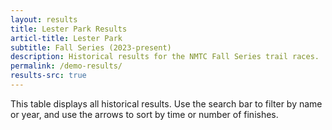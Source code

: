 ```yaml
---
layout: results
title: Lester Park Results
articl-title: Lester Park
subtitle: Fall Series (2023-present)
description: Historical results for the NMTC Fall Series trail races.  
permalink: /demo-results/
results-src: true
---
```


This table displays all historical results. Use the search bar to filter by name or year, and use the arrows to sort by time or number of finishes.
